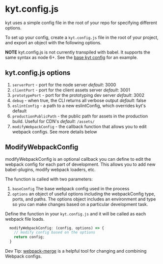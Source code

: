 # kyt.config.js

kyt uses a simple config file in the root of your repo for specifying different options.

To set up your config, create a `kyt.config.js` file in the root of your project,
and export an object with the following options.

**NOTE** kyt.config.js is not currently transpiled with babel. It supports the same syntax as node 6+.
See the [base kyt config](/config/kyt.base.config.js) for an example.

## kyt.config.js options

 1. `serverPort` - port for the node server *default*: 3000
 2. `clientPort` - port for the client assets server *default*: 3001
 3. `prototypePort` - port for the prototyping dev server *default*: 3002
 4. `debug` - when true, the CLI returns all verbose output *default*: false
 5. `eslintConfig` - a path to a new eslintConfig, which overrides kyt's default
 6. `productionPublicPath` - the public path for assets in the production build. Useful for CDN's *default*: `/assets/`
 7. `modifyWebpackConfig` - the callback function that allows you to edit webpack configs. See more details below
 

## ModifyWebpackConfig
modifyWebpackConfig is an optional callback you can define to edit the webpack config for each part of development.
This allows you to add new babel-plugins, modify webpack loaders, etc. 
 
The function is called with two parameters:
1. `baseConfig` The base webpack config used in the process
2. `options` an object of useful options including the webpackConfig type, ports, and paths. The options object includes an environment and type so you can make changes based on a particular development task.
 
Define the function in your `kyt.config.js` and it will be called as each webpack file loads.

```javascript 
  modifyWebpackConfig: (config, options) => {
    // modify config based on the options
    return config;
  }
```

Dev Tip: 
[webpack-merge](https://github.com/survivejs/webpack-merge) is a helpful tool for changing and combining Webpack configs. 
